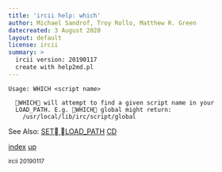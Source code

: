 ```yaml
---
title: 'ircii help: which'
author: Michael Sandrof, Troy Rollo, Matthew R. Green
datecreated: 3 August 2020
layout: default
license: ircii
summary: >
  ircii version: 20190117
  create with help2md.pl
---
```

```
Usage: WHICH <script name>

  WHICH will attempt to find a given script name in your 
  LOAD_PATH. E.g. WHICH global might return:
    /usr/local/lib/irc/script/global

```
See Also:
  [SET LOAD_PATH](set/load_path.html)
  [CD](cd.html)

[index](index.html)
[up](..)

<small> ircii 20190117 </small>
